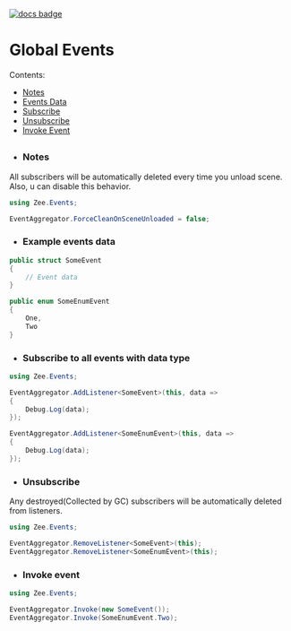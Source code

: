 [![docs badge](https://img.shields.io/badge/docs-reference-blue.svg)](https://github.com/zeeronis/ZeeUnityToolkit-readme/blob/main/README.md)


# Global Events
Сontents:
-  [Notes](Coroutines.md#notes)
-  [Events Data](Coroutines.md#example-events-data)
-  [Subscribe](Coroutines.md#subscribe)
-  [Unsubscribe](Coroutines.md#unsubscribe)
-  [Invoke Event](Coroutines.md#invoke-event)


##
- ### Notes
All subscribers will be automatically deleted every time you unload scene. Also, u can disable this behavior.
```cs
using Zee.Events;

EventAggregator.ForceCleanOnSceneUnloaded = false;
```

- ### Example events data
```cs
public struct SomeEvent
{
    // Event data
}

public enum SomeEnumEvent
{
    One,
    Two
}
```

- ### Subscribe to all events with data type
```cs
using Zee.Events;

EventAggregator.AddListener<SomeEvent>(this, data =>
{
    Debug.Log(data);
});

EventAggregator.AddListener<SomeEnumEvent>(this, data =>
{
    Debug.Log(data);
});
```

- ### Unsubscribe
Any destroyed(Collected by GC) subscribers will be automatically deleted from listeners.
```cs
using Zee.Events;

EventAggregator.RemoveListener<SomeEvent>(this);
EventAggregator.RemoveListener<SomeEnumEvent>(this);
```

- ### Invoke event
```cs
using Zee.Events;

EventAggregator.Invoke(new SomeEvent());
EventAggregator.Invoke(SomeEnumEvent.Two);
```
